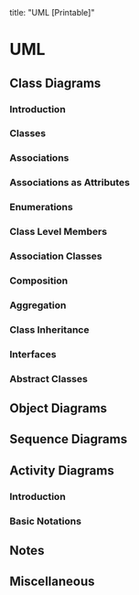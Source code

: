 <frontmatter>
title: "UML [Printable]"
</frontmatter>

<link rel="stylesheet" href="{{baseUrl}}/css/textbook.css">

<div class="website-content">

<div id="main">

# UML

## Class Diagrams

### Introduction

<include src="classDiagrams/introduction/what/unit-inParent-asFlat-print.md" boilerplate />

### Classes

<include src="classDiagrams/classes/what/unit-inParent-asFlat-print.md" boilerplate />

### Associations

<include src="classDiagrams/associations/what/unit-inParent-asFlat-print.md" boilerplate />
<include src="classDiagrams/associations/navigability/unit-inParent-asFlat-print.md" boilerplate />
<include src="classDiagrams/associations/roles/unit-inParent-asFlat-print.md" boilerplate />
<include src="classDiagrams/associations/labels/unit-inParent-asFlat-print.md" boilerplate />
<include src="classDiagrams/associations/multiplicity/unit-inParent-asFlat-print.md" boilerplate />

### Associations as Attributes

<include src="classDiagrams/associationsAsAttributes/what/unit-inParent-asFlat-print.md" boilerplate />

### Enumerations

<include src="classDiagrams/enumerations/what/unit-inParent-asFlat-print.md" boilerplate />

### Class Level Members

<include src="classDiagrams/classLevelMembers/what/unit-inParent-asFlat-print.md" boilerplate />

### Association Classes

<include src="classDiagrams/associationClasses/what/unit-inParent-asFlat-print.md" boilerplate />

### Composition

<include src="classDiagrams/composition/what/unit-inParent-asFlat-print.md" boilerplate />

### Aggregation

<include src="classDiagrams/aggregation/what/unit-inParent-asFlat-print.md" boilerplate />

### Class Inheritance

<include src="classDiagrams/classInheritance/what/unit-inParent-asFlat-print.md" boilerplate />

### Interfaces

<include src="classDiagrams/interfaces/what/unit-inParent-asFlat-print.md" boilerplate />

### Abstract Classes

<include src="classDiagrams/abstractClasses/what/unit-inParent-asFlat-print.md" boilerplate />

## Object Diagrams

<include src="objectDiagrams/introduction/unit-inParent-asFlat-print.md" boilerplate />
<include src="objectDiagrams/objects/unit-inParent-asFlat-print.md" boilerplate />
<include src="objectDiagrams/associations/unit-inParent-asFlat-print.md" boilerplate />

## Sequence Diagrams

<include src="sequenceDiagrams/introduction/unit-inParent-asFlat-print.md" boilerplate />
<include src="sequenceDiagrams/basic/unit-inParent-asFlat-print.md" boilerplate />
<include src="sequenceDiagrams/objectCreation/unit-inParent-asFlat-print.md" boilerplate />
<include src="sequenceDiagrams/objectDeletion/unit-inParent-asFlat-print.md" boilerplate />
<include src="sequenceDiagrams/loops/unit-inParent-asFlat-print.md" boilerplate />
<include src="sequenceDiagrams/selfInvocation/unit-inParent-asFlat-print.md" boilerplate />
<include src="sequenceDiagrams/alternativePaths/unit-inParent-asFlat-print.md" boilerplate />
<include src="sequenceDiagrams/optionalPaths/unit-inParent-asFlat-print.md" boilerplate />
<include src="sequenceDiagrams/parallelPaths/unit-inParent-asFlat-print.md" boilerplate />
<include src="sequenceDiagrams/referenceFrames/unit-inParent-asFlat-print.md" boilerplate />
<include src="sequenceDiagrams/minimalNotation/unit-inParent-asFlat-print.md" boilerplate />

## Activity Diagrams

### Introduction

<include src="activityDiagrams/introduction/what/unit-inParent-asFlat-print.md" boilerplate />

### Basic Notations

<include src="activityDiagrams/basicNotations/linearPaths/unit-inParent-asFlat-print.md" boilerplate />
<include src="activityDiagrams/basicNotations/alternatePaths/unit-inParent-asFlat-print.md" boilerplate />
<include src="activityDiagrams/basicNotations/parallelPaths/unit-inParent-asFlat-print.md" boilerplate />
<include src="activityDiagrams/basicNotations/rakes/unit-inParent-asFlat-print.md" boilerplate />
<include src="activityDiagrams/basicNotations/swimlanes/unit-inParent-asFlat-print.md" boilerplate />

## Notes

<include src="notes/notes/unit-inParent-asFlat-print.md" boilerplate />
<include src="notes/constraints/unit-inParent-asFlat-print.md" boilerplate />

## Miscellaneous

<include src="miscellaneous/objectVsClassDiagrams/unit-inParent-asFlat-print.md" boilerplate />

</div>

</div>
